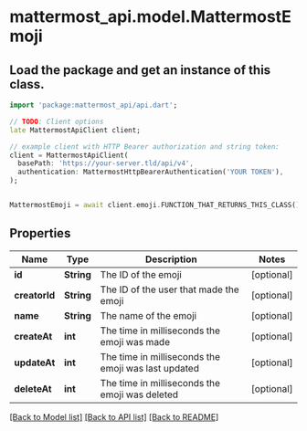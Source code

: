 # mattermost_api.model.MattermostEmoji

## Load the package and get an instance of this class.
```dart
import 'package:mattermost_api/api.dart';

// TODO: Client options
late MattermostApiClient client;

// example client with HTTP Bearer authorization and string token:
client = MattermostApiClient(
  basePath: 'https://your-server.tld/api/v4',
  authentication: MattermostHttpBearerAuthentication('YOUR TOKEN'),
);


MattermostEmoji = await client.emoji.FUNCTION_THAT_RETURNS_THIS_CLASS();

```

## Properties
Name | Type | Description | Notes
------------ | ------------- | ------------- | -------------
**id** | **String** | The ID of the emoji | [optional] 
**creatorId** | **String** | The ID of the user that made the emoji | [optional] 
**name** | **String** | The name of the emoji | [optional] 
**createAt** | **int** | The time in milliseconds the emoji was made | [optional] 
**updateAt** | **int** | The time in milliseconds the emoji was last updated | [optional] 
**deleteAt** | **int** | The time in milliseconds the emoji was deleted | [optional] 

[[Back to Model list]](../GENERATED_README.md#documentation-for-models) [[Back to API list]](../GENERATED_README.md#documentation-for-api-endpoints) [[Back to README]](../GENERATED_README.md)


